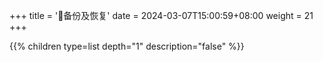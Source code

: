 +++
title = '🧯备份及恢复'
date = 2024-03-07T15:00:59+08:00
weight = 21
+++

{{% children type=list  depth="1" description="false" %}}